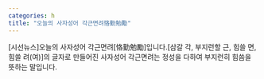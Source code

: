 ```yaml
---
categories: h
title: "오늘의 사자성어 각근면려恪勤勉勵"
---
```

[시선뉴스]오늘의 사자성어 각근면려[恪勤勉勵]입니다.[삼갈 각, 부지런할 근, 힘쓸 면, 힘쓸 려(여)]의 글자로 만들어진 사자성어 각근면려는 정성을 다하여 부지런히 힘씀을 뜻하는 말입니다.